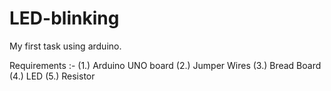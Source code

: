 # LED-blinking
My first task using arduino.

Requirements :- (1.) Arduino UNO board  (2.) Jumper Wires  (3.) Bread Board  (4.) LED   (5.) Resistor
